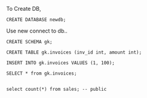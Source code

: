 
To Create DB,

```
CREATE DATABASE newdb;
```

Use new connect to db..



```
CREATE SCHEMA gk;

CREATE TABLE gk.invoices (inv_id int, amount int);

INSERT INTO gk.invoices VALUES (1, 100);

SELECT * from gk.invoices;


select count(*) from sales; -- public 
```
